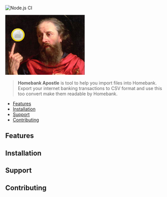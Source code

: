 ![Node.js CI](https://github.com/TimeBandit/homebank-apostle/workflows/Node.js%20CI/badge.svg)

![Homebank Apostle ](./header-small.png "Homebank Apostle")

> **Homebank Apostle** is tool to help you import files into Homebank.
> Export your internet banking transactions to CSV format and use
> this too convert make them readable by Homebank.

- [Features](#features)
- [Installation](#installation)
- [Support](#support)
- [Contributing](#contributing)

## Features

## Installation

## Support

## Contributing
